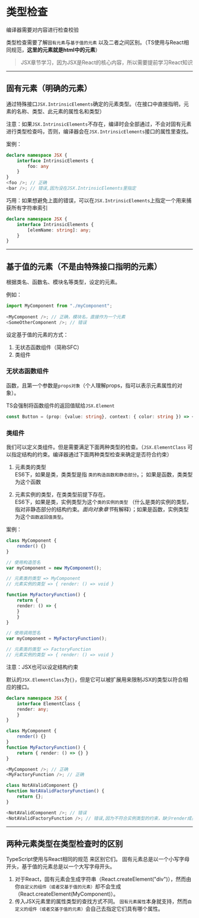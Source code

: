# 类型检查

编译器需要对内容进行检查校验

类型检查需要了解`固有元素`与`基于值的元素` 以及二者之间区别。（TS使用与React相同规范，**这里的元素就是html中的元素**）

> JSX章节学习，因为JSX是React的核心内容，所以需要提前学习React知识

---

## 固有元素（明确的元素）

通过特殊接口`JSX.IntrinsicElements`确定的元素类型。（在接口中直接指明，元素的名称、类型、此元素的属性名和类型）

注意：如果`JSX.IntrinsicElements`不存在，编译时会全部通过，不会对固有元素进行类型检查吗，否则，编译器会在`JSX.IntrinsicElements`接口的属性里查找。

案例：  

```typescript
declare namespace JSX {
    interface IntrinsicElements {
        foo: any
    }
}
<foo />; // 正确
<bar />; // 错误,因为没在JSX.IntrinsicElements里指定
```

巧用：如果想避免上面的错误，可以在`JSX.IntrinsicElements`上指定一个用来捕获所有字符串索引

```typescript
declare namespace JSX {
    interface IntrinsicElements {
        [elemName: string]: any;
    }
}
```

---

## 基于值的元素（不是由特殊接口指明的元素）

根据类名、函数名、模块名等类型，设定的元素。

例如：  

```typescript
import MyComponent from "./myComponent";
                                
<MyComponent />; // 正确，模块名，直接作为一个元素
<SomeOtherComponent />; // 错误
```

设定基于值的元素的方式：

1. 无状态函数组件（简称SFC）
2. 类组件

### 无状态函数组件

函数，且第一个参数是`props对象`（个人理解props，指可以表示元素属性的对象）。

TS会强制将函数组件的返回值赋给`JSX.Element`

```typescript
const Button = (prop: {value: string}, context: { color: string }) => <button>//首参是props对象 ，也就是属性对象。返回值<button>是个JSX.Element
```

### 类组件

我们可以定义类组件。但是需要满足下面两种类型的检查。（`JSX.ElementClass` 可以指定结构的约束。编译器通过下面两种类型检查来确定是否符合约束）

1. 元素类的类型  
ES6下，如果是类，类类型是指 `类的构造函数和静态部分`。； 如果是函数，类类型为这个函数

2. 元素实例的类型，在类类型前提下存在。  
ES6下，如果是类，实例类型为这个`类的实例的类型` （什么是类的实例的类型，指对非静态部分的结构约束。*面向对象章节*有解释）；如果是函数，实例类型为这个`函数返回值类型`。

案例：

```typescript
class MyComponent {
    render() {}
}

// 使用构造签名
var myComponent = new MyComponent();

// 元素类的类型 => MyComponent
// 元素实例的类型 => { render: () => void }

function MyFactoryFunction() {
    return {
    render: () => {
    }
    }
}

// 使用调用签名
var myComponent = MyFactoryFunction();

// 元素类的类型 => FactoryFunction
// 元素实例的类型 => { render: () => void }
```

注意：JSX也可以设定结构约束

默认的`JSX.ElementClass`为`{}`，但是它可以被扩展用来限制JSX的类型以符合相应的接口。

```typescript
declare namespace JSX {
    interface ElementClass {
    render: any;
    }
}

class MyComponent {
    render() {}
}
function MyFactoryFunction() {
    return { render: () => {} }
}

<MyComponent />; // 正确
<MyFactoryFunction />; // 正确

class NotAValidComponent {}
function NotAValidFactoryFunction() {
    return {};
}

<NotAValidComponent />; // 错误
<NotAValidFactoryFunction />; // 错误,因为不符合实例类型的约束，缺少render成员
```

---

## 两种元素类型在类型检查时的区别

TypeScript使用与React相同的规范 来区别它们。 固有元素总是以一个小写字母开头，基于值的元素总是以一个大写字母开头。

1. 对于React，固有元素会生成字符串（React.createElement("div")），然而由你`自定义的组件（或者交基于值的元素）`却不会生成（React.createElement(MyComponent)）。
2. 传入JSX元素里的属性类型的查找方式不同。 `固有元素属性`本身就支持，然而`自定义的组件（或者交基于值的元素）`会自己去指定它们具有哪个属性。

